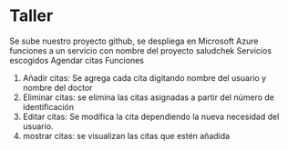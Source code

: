 # Taller

Se sube nuestro proyecto github, se despliega en Microsoft Azure funciones a un servicio con  nombre del proyecto saludchek
Servicios escogidos 
Agendar  citas
Funciones 
1. Añadir citas: Se agrega cada cita digitando nombre del usuario y nombre del doctor
2. Eliminar citas: se elimina las citas asignadas a partir del número de identificación  
3. Editar citas: Se modifica la cita dependiendo la nueva necesidad del usuario.
4. mostrar citas: se visualizan las citas que estén añadida
